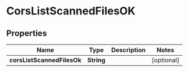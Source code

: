 # CorsListScannedFilesOK

## Properties

| Name                       | Type       | Description | Notes      |
| -------------------------- | ---------- | ----------- | ---------- |
| **corsListScannedFilesOk** | **String** |             | [optional] |
